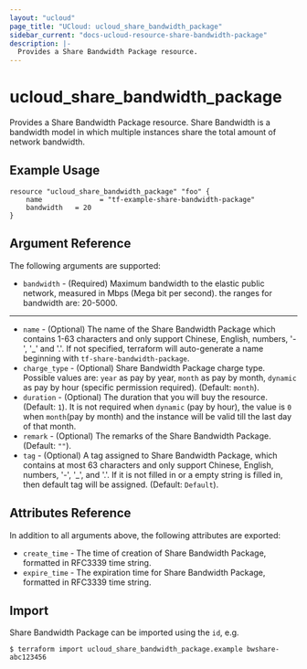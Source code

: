 ```yaml
---
layout: "ucloud"
page_title: "UCloud: ucloud_share_bandwidth_package"
sidebar_current: "docs-ucloud-resource-share-bandwidth-package"
description: |-
  Provides a Share Bandwidth Package resource.
---
```


# ucloud_share_bandwidth_package

Provides a Share Bandwidth Package resource. Share Bandwidth is a bandwidth model in which multiple instances share the total amount of network bandwidth.

## Example Usage

```hcl
resource "ucloud_share_bandwidth_package" "foo" {
	name              = "tf-example-share-bandwidth-package"
	bandwidth   = 20
}
```

## Argument Reference

The following arguments are supported:

* `bandwidth` - (Required) Maximum bandwidth to the elastic public network, measured in Mbps (Mega bit per second). the ranges for bandwidth are: 20-5000.

- - -

* `name` - (Optional) The name of the Share Bandwidth Package which contains 1-63 characters and only support Chinese, English, numbers, '-', '_' and '.'. If not specified, terraform will auto-generate a name beginning with `tf-share-bandwidth-package`.
* `charge_type` - (Optional) Share Bandwidth Package charge type. Possible values are: `year` as pay by year, `month` as pay by month, `dynamic` as pay by hour (specific permission required). (Default: `month`).
* `duration` - (Optional) The duration that you will buy the resource. (Default: `1`). It is not required when `dynamic` (pay by hour), the value is `0` when `month`(pay by month) and the instance will be valid till the last day of that month.
* `remark` - (Optional) The remarks of the Share Bandwidth Package. (Default: `""`).
* `tag` - (Optional) A tag assigned to Share Bandwidth Package, which contains at most 63 characters and only support Chinese, English, numbers, '-', '_', and '.'. If it is not filled in or a empty string is filled in, then default tag will be assigned. (Default: `Default`).

## Attributes Reference

In addition to all arguments above, the following attributes are exported:

* `create_time` - The time of creation of Share Bandwidth Package, formatted in RFC3339 time string.
* `expire_time` - The expiration time for Share Bandwidth Package, formatted in RFC3339 time string.

## Import

Share Bandwidth Package can be imported using the `id`, e.g.

```
$ terraform import ucloud_share_bandwidth_package.example bwshare-abc123456
```